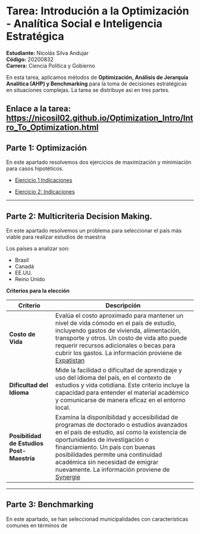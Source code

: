 # Tarea: Introdución a la Optimización - Analítica Social e Inteligencia Estratégica

**Estudiante:** Nicolás Silva Andujar  
**Código:** 20200832  
**Carrera:** Ciencia Política y Gobierno  

En esta tarea, aplicamos métodos de **Optimización, Análisis de Jerarquía Analítica (AHP) y Benchmarking** para la toma de decisiones estratégicas en situaciones complejas. La tarea se distribuye así en tres partes.

**Enlace a la tarea**: https://nicosil02.github.io/Optimization_Intro/Intro_To_Optimization.html
----------------------------

## Parte 1: Optimización

En este apartado resolvemos dos ejercicios de maximización y minimiación para casos hipotéticos.

* [Ejercicio 1 Indicaciones](https://docs.google.com/presentation/d/e/2PACX-1vTSq9X74urGAB_5n_MIJ9ZGIboKSvBdokVTBXVLh_qqZnmLRTJioOF431Rzys3Qi9UaFwWXjeq6Wmd5/embed?start=false&loop=false&delayms=3000)


* [Ejercicio 2: Indicaciones](https://docs.google.com/presentation/d/e/2PACX-1vQtBRpIr6Hx1_T0zJ3_DRqsE82YUjx7ZkeEKLdA64fbjtjkmc6Ibf6ebzp6CY69D482IGpG2h9GcsC5/embed?start=false&loop=false&delayms=3000)


--------------------
## Parte 2: Multicriteria Decision Making.

En este apartado resolvemos un problema para seleccionar el país más viable para realizar estudios de maestria

Los países a analizar son:

* Brasil
* Canadá
* EE.UU.
* Reino Unido

**Criterios para la elección**

| Criterio                  | Descripción                                                                                             |
|---------------------------|---------------------------------------------------------------------------------------------------------|
| **Costo de Vida**         | Evalúa el costo aproximado para mantener un nivel de vida cómodo en el país de estudio, incluyendo gastos de vivienda, alimentación, transporte y otros. Un costo de vida alto puede requerir recursos adicionales o becas para cubrir los gastos. La información proviene de [Expatistan](https://www.expatistan.com/es/costo-de-vida/pais/ranking) |
| **Dificultad del Idioma** | Mide la facilidad o dificultad de aprendizaje y uso del idioma del país, en el contexto de estudios y vida cotidiana. Este criterio incluye la capacidad para entender el material académico y comunicarse de manera eficaz en el entorno local. |
| **Posibilidad de Estudios Post-Maestría** | Examina la disponibilidad y accesibilidad de programas de doctorado o estudios avanzados en el país de estudio, así como la existencia de oportunidades de investigación o financiamiento. Un país con buenas posibilidades permite una continuidad académica sin necesidad de emigrar nuevamente. La información proviene de [Synergie](https://www.synergie.es/trabajar-en-extranjero/) |



------------------------------
## Parte 3: Benchmarking

En este apartado, se han seleccionad municipalidades con características comunes en términos de 





